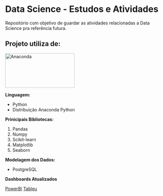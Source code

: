 # Data Science - Estudos e Atividades
Repositório com objetivo de guardar as atividades relacionadas a Data Science pra referência futura.

## Projeto utiliza de:

<img src="https://upload.wikimedia.org/wikipedia/en/c/cd/Anaconda_Logo.png " alt="Anaconda" width="223" height="111"/>

**Linguagem:** 
* Python
* Distribuição Anaconda Python

**Prinicipais Bibliotecas:** 
1. Pandas
2. Numpy 
3. Scikit-learn
4. Matplotlib
5. Seaborn

**Modelagem dos Dados:** 

* PostgreSQL


**Dashboards Atualizados**

[PowerBi](linkMissing)
[Tableu](linkMissing)
